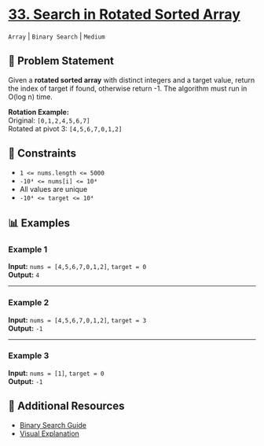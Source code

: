 # [33. Search in Rotated Sorted Array](https://leetcode.com/problems/search-in-rotated-sorted-array/description/)
`Array` | `Binary Search` | `Medium`

## 📝 Problem Statement
Given a **rotated sorted array** with distinct integers and a target value, return the index of target if found, otherwise return -1. The algorithm must run in O(log n) time.

**Rotation Example:**  
Original: `[0,1,2,4,5,6,7]`  
Rotated at pivot 3: `[4,5,6,7,0,1,2]`

## 🔢 Constraints
- `1 <= nums.length <= 5000`
- `-10⁴ <= nums[i] <= 10⁴`
- All values are unique
- `-10⁴ <= target <= 10⁴`

## 📊 Examples

### Example 1
**Input:** `nums = [4,5,6,7,0,1,2]`, `target = 0`  
**Output:** `4`  

---

### Example 2
**Input:** `nums = [4,5,6,7,0,1,2]`, `target = 3`  
**Output:** `-1`  

---

### Example 3
**Input:** `nums = [1]`, `target = 0`  
**Output:** `-1`  


## 🔗 Additional Resources
- [Binary Search Guide](https://leetcode.com/articles/binary-search/)
- [Visual Explanation](https://youtu.be/QdVrY3stDD4)
